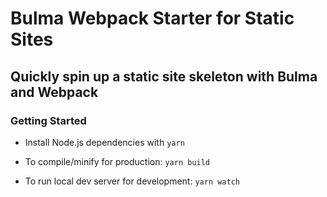 # Bulma Webpack Starter for Static Sites

## Quickly spin up a static site skeleton with Bulma and Webpack

### Getting Started

* Install Node.js dependencies with `yarn`

* To compile/minify for production: `yarn build`

* To run local dev server for development: `yarn watch`
  